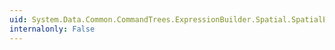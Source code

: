 ```yaml
---
uid: System.Data.Common.CommandTrees.ExpressionBuilder.Spatial.SpatialEdmFunctions.SpatialEquals(System.Data.Common.CommandTrees.DbExpression,System.Data.Common.CommandTrees.DbExpression)
internalonly: False
---
```

